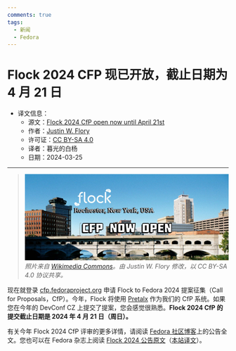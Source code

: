 ```yaml
---
comments: true
tags:
  - 新闻
  - Fedora
---
```


# Flock 2024 CFP 现已开放，截止日期为 4 月 21 日

- 译文信息：
    - 源文：[Flock 2024 CfP open now until April 21st](https://fedoramagazine.org/flock-2024-cfp-open-now-until-april-21st/)
    - 作者：[Justin W. Flory](https://fedoramagazine.org/author/jflory7/)
    - 许可证：[CC BY-SA 4.0](https://creativecommons.org/licenses/by-sa/4.0/)
    - 译者：暮光的白杨
    - 日期：2024-03-25

----

> ![](./images/2024-03/fedora/flock-2024-cfp-until-april-21st-1536x650.jpg)
> *照片来自 [Wikimedia Commons]。由 Justin W. Flory 修改，以 CC BY-SA 4.0 协议共享。*

[Wikimedia Commons]: https://commons.wikimedia.org/wiki/Main_Page

现在就登录 [cfp.fedoraproject.org] 申请 Flock to Fedora 2024 提案征集（Call for Proposals，CfP）。今年，Flock 将使用 [Pretalx] 作为我们的 CfP 系统。如果您在今年的 DevConf CZ 上提交了提案，您会感觉很熟悉。**Flock 2024 CfP 的提交截止日期是 2024 年 4 月 21 日（周日）。**

[Pretalx]: https://pretalx.com/
[cfp.fedoraproject.org]: https://cfp.fedoraproject.org/flock-2024/cfp

有关今年 Flock 2024 CfP 评审的更多详情，请阅读 [Fedora 社区博客]上的公告全文。您也可以在 Fedora 杂志上阅读 [Flock 2024 公告原文]（[本站译文](./fedora-flock-2024.md)）。

[Fedora 社区博客]: https://communityblog.fedoraproject.org/flock-2024-cfp-until-april-21st/
[Flock 2024 公告原文]: https://fedoramagazine.org/flock-2024-rochester-new-york/